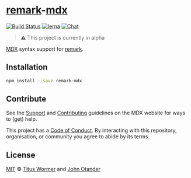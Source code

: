 # [remark][]-[mdx][]

[![Build Status][build-badge]][build]
[![lerna][lerna-badge]][lerna]
[![Chat][chat-badge]][chat]

> :warning: This project is currently in alpha

[MDX][] syntax support for [remark][].

## Installation

```sh
npm install --save remark-mdx
```

## Contribute

See the [Support][] and [Contributing][] guidelines on the MDX website for ways
to (get) help.

This project has a [Code of Conduct][coc].
By interacting with this repository, organisation, or community you agree to
abide by its terms.

## License

[MIT][] © [Titus Wormer][author] and [John Otander][author2]

<!-- Definitions -->

[build]: https://travis-ci.com/mdx-js/mdx
[build-badge]: https://travis-ci.com/mdx-js/mdx.svg?branch=master
[lerna]: https://lernajs.io/
[lerna-badge]: https://img.shields.io/badge/maintained%20with-lerna-cc00ff.svg
[chat-badge]: https://img.shields.io/badge/chat-discussions-success.svg
[chat]: https://github.com/mdx-js/mdx/discussions
[contributing]: https://mdxjs.com/contributing
[support]: https://mdxjs.com/support
[coc]: https://github.com/mdx-js/.github/blob/master/code-of-conduct.md
[mit]: license
[remark]: https://github.com/remarkjs/remark
[mdx]: https://github.com/mdx-js/mdx
[author]: https://wooorm.com
[author2]: https://johno.com

